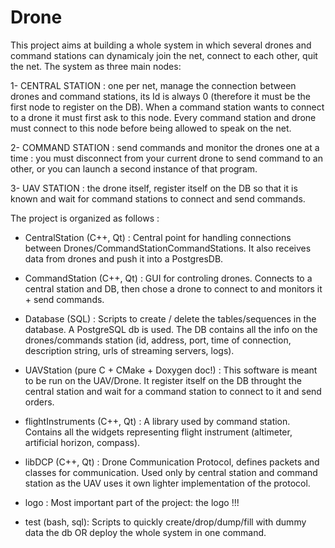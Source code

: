 Drone
=====

This project aims at building a whole system in which several drones and command stations can dynamicaly join the net, connect to each other, quit the net. The system as three main nodes: 

  1- CENTRAL STATION : one per net, manage the connection between drones and command stations, its Id is always 0 (therefore it must be the first node to register on the DB). When a command station wants to connect to a drone it must first ask to this node.  Every command station and drone must connect to this node 
  before being allowed to speak on the net.
  
  2- COMMAND STATION : send commands and monitor the drones one at a time : you must disconnect from your current drone to send command to an other, or you can launch a second instance of that program. 
  
  3- UAV STATION : the drone itself, register itself on the DB so that it is known and wait for command stations to connect and send commands.


The project is organized as follows :

- CentralStation (C++, Qt) : 
Central point for handling connections between Drones/CommandStationCommandStations. It also receives data from drones and push it into a PostgresDB.

- CommandStation (C++, Qt) : 
GUI for controling drones. Connects to a central station and DB, then chose a drone to connect to and monitors it + send commands.

- Database (SQL) : 
Scripts to create / delete the tables/sequences in the database. A PostgreSQL db is used. The DB contains all the info on the drones/commands station (id, address, port, time of connection, description string, urls of streaming servers, logs).

- UAVStation (pure C + CMake + Doxygen doc!) : 
This software is meant to be run on the UAV/Drone. It register itself on the DB throught the central station and wait for a command station to connect to it and send orders.

- flightInstruments (C++, Qt) : 
A library used by command station. Contains all the widgets representing flight instrument (altimeter, artificial horizon, compass).

- libDCP (C++, Qt) : 
Drone Communication Protocol, defines packets and classes for communication. Used only by central station and command station as the UAV uses it own lighter implementation of the protocol.

- logo : 
Most important part of the project: the logo !!!

- test (bash, sql): 
Scripts to quickly create/drop/dump/fill with dummy data the db OR deploy the whole system in one command.

